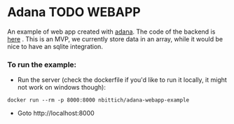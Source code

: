# Adana TODO WEBAPP

An example of web app created with [adana](https://github.com/nbittich/adana).
The code of the backend is [here](/server.adana) .
This is an MVP, we currently store data in an array, while it would be nice to have
an sqlite integration.

### To run the example:

- Run the server (check the dockerfile if you'd like to run it locally, it might not work on windows though):

```
docker run --rm -p 8000:8000 nbittich/adana-webapp-example

```

- Goto http://localhost:8000

